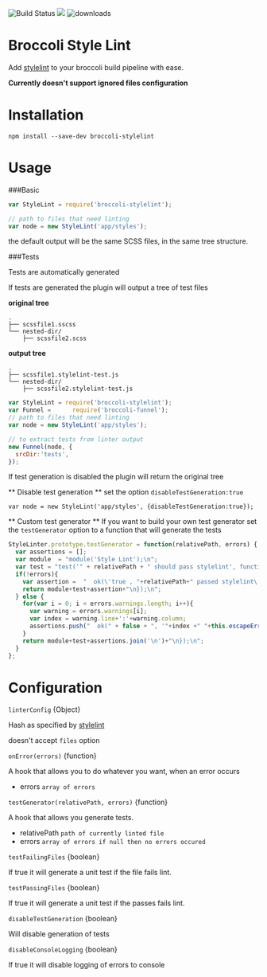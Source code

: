 ![Build Status](https://travis-ci.org/billybonks/broccoli-stylelint.svg?branch=master)
![](https://david-dm.org/billybonks/broccoli-stylelint.svg)
![downloads](https://img.shields.io/npm/dm/ember-cli-stylelint.svg)

Broccoli Style Lint
=====
Add [stylelint](http://stylelint.io/) to your broccoli build pipeline with ease.

**Currently doesn't support ignored files configuration**

Installation
====
`npm install --save-dev broccoli-stylelint`

Usage
=====

###Basic

```javascript
var StyleLint = require('broccoli-stylelint');

// path to files that need linting
var node = new StyleLint('app/styles');
```

the default output will be the same SCSS files, in the same tree structure.

###Tests

Tests are automatically generated

If tests are generated the plugin will output a tree of test files

**original tree**
```
.
├── scssfile1.sscss
└── nested-dir/
    ├── scssfile2.scss
```

**output tree**
```
.
├── scssfile1.stylelint-test.js
└── nested-dir/
    ├── scssfile2.stylelint-test.js
```

```javascript
var StyleLint = require('broccoli-stylelint');
var Funnel =      require('broccoli-funnel');
// path to files that need linting
var node = new StyleLint('app/styles');

// to extract tests from linter output
new Funnel(node, {
  srcDir:'tests',
});
```

If test generation is disabled the plugin will return the original tree

** Disable test generation **
set the option `disableTestGeneration:true`

`var node = new StyleLint('app/styles', {disableTestGeneration:true});`

** Custom test generator **
If you want to build your own test generator set the `testGenerator` option to a function that will generate the tests

```javascript
StyleLinter.prototype.testGenerator = function(relativePath, errors) {
  var assertions = [];
  var module  = "module('Style Lint');\n";
  var test = "test('" + relativePath + " should pass stylelint', function() {\n";
  if(!errors){
    var assertion =  "  ok(\'true , "+relativePath+" passed stylelint\');";
    return module+test+assertion+"\n});\n";
  } else {
    for(var i = 0; i < errors.warnings.length; i++){
      var warning = errors.warnings[i];
      var index = warning.line+':'+warning.column;
      assertions.push("  ok(" + false + ", '"+index +" "+this.escapeErrorString(warning.text)+"');");
    }
    return module+test+assertions.join('\n')+"\n});\n";
  }
};
```

Configuration
=====

`linterConfig` {Object}

Hash as specified by [stylelint](https://github.com/stylelint/stylelint/blob/master/docs/user-guide/node-api.md)

doesn't accept `files` option

`onError(errors)` {function}

A hook that allows you to do whatever you want, when an error occurs
 - errors `array of errors`

`testGenerator(relativePath, errors)` {function}

A hook that allows you generate tests.
 - relativePath `path of currently linted file`
- errors `array of errors if null then no errors occured`

`testFailingFiles` {boolean}

If true it will generate a unit test if the file fails lint.

`testPassingFiles` {boolean}

If true it  will generate a unit test if the passes fails lint.

`disableTestGeneration` {boolean}

Will disable generation of tests

`disableConsoleLogging` {boolean}

If true it will disable logging of errors to console
